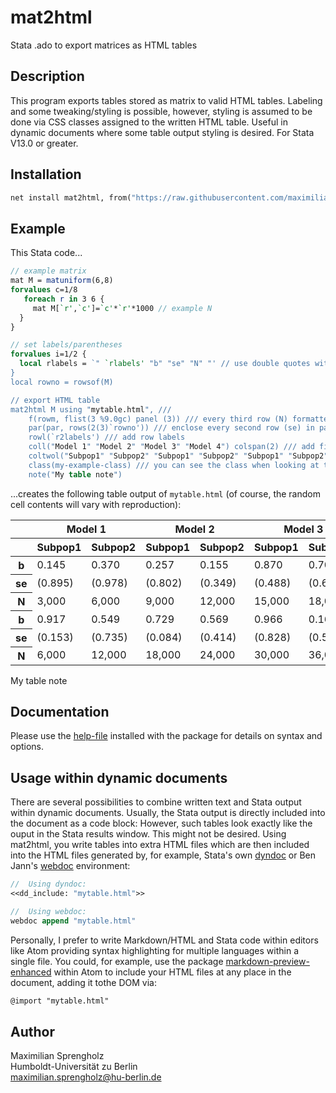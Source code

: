 # mat2html
Stata .ado to export matrices as HTML tables

## Description
This program exports tables stored as matrix to valid HTML tables.  Labeling and some tweaking/styling is possible, however, styling is assumed to be done via CSS classes assigned to the written HTML table.  Useful in dynamic documents where some table output styling is desired. For Stata V13.0 or greater.

## Installation
```Stata
net install mat2html, from("https://raw.githubusercontent.com/maximilian-sprengholz/mat2html/master/pkg/")
```

## Example
This Stata code...

```Stata
// example matrix
mat M = matuniform(6,8)
forvalues c=1/8
   foreach r in 3 6 {
     mat M[`r',`c']=`c'*`r'*1000 // example N
  }
}

// set labels/parentheses
forvalues i=1/2 {
  local rlabels = `" `rlabels' "b" "se" "N" "' // use double quotes within compound double quotes!
}
local rowno = rowsof(M)

// export HTML table
mat2html M using "mytable.html", ///
    f(rowm, flist(3 %9.0gc) panel (3)) /// every third row (N) formatted as %9.0gc
    par(par, rows(2(3)`rowno')) /// enclose every second row (se) in parentheses
    rowl(`r2labels') /// add row labels
    coll("Model 1" "Model 2" "Model 3" "Model 4") colspan(2) /// add first set of col labels
    coltwol("Subpop1" "Subpop2" "Subpop1" "Subpop2" "Subpop1" "Subpop2" "Subpop1" "Subpop2") /// 2nd set
    class(my-example-class) /// you can see the class when looking at the HTML code
    note("My table note")
```
...creates the following table output of `mytable.html` (of course, the random cell contents will vary with reproduction):

<table class="my-example-class">
<thead>
<tr><th></th><th colspan="2">Model 1</th><th colspan="2">Model 2</th><th colspan="2">Model 3</th><th colspan="2">Model 4</th>
</tr>
<tr><th></th><th>Subpop1</th><th>Subpop2</th><th>Subpop1</th><th>Subpop2</th><th>Subpop1</th><th>Subpop2</th><th>Subpop1</th><th>Subpop2</th></tr>
</thead>
<tbody>
<tr><th>b</th><td>0.145</td><td>0.370</td><td>0.257</td><td>0.155</td><td>0.870</td><td>0.709</td><td>0.439</td><td>0.324</td>
</tr>
<tr><th>se</th><td>(0.895)</td><td>(0.978)</td><td>(0.802)</td><td>(0.349)</td><td>(0.488)</td><td>(0.609)</td><td>(0.724)</td><td>(0.565)</td>
</tr>
<tr><th>N</th><td>3,000</td><td>6,000</td><td>9,000</td><td>12,000</td><td>15,000</td><td>18,000</td><td>21,000</td><td>24,000</td>
</tr>
<tr><th>b</th><td>0.917</td><td>0.549</td><td>0.729</td><td>0.569</td><td>0.966</td><td>0.169</td><td>0.076</td><td>0.781</td>
</tr>
<tr><th>se</th><td>(0.153)</td><td>(0.735)</td><td>(0.084)</td><td>(0.414)</td><td>(0.828)</td><td>(0.552)</td><td>(0.664)</td><td>(0.490)</td>
</tr>
<tr><th>N</th><td>6,000</td><td>12,000</td><td>18,000</td><td>24,000</td><td>30,000</td><td>36,000</td><td>42,000</td><td>48,000</td>
</tr>
</tbody></table>
<span class="legend">My table note</span>

## Documentation
Please use the [help-file](pkg/mat2html.sthlp) installed with the package for details on syntax and options.

## Usage within dynamic documents
There are several possibilities to combine written text and Stata output within dynamic documents. Usually, the Stata output is directly included into the document as a code block: However, such tables look exactly like the ouput in the Stata results window. This might not be desired. Using mat2html, you write tables into extra HTML files which are then included into the HTML files generated by, for example, Stata's own [dyndoc](https://www.stata.com/manuals/pdyndoc.pdf) or Ben Jann's [webdoc](http://repec.sowi.unibe.ch/stata/webdoc/index.html) environment:

```Stata
//  Using dyndoc:
<<dd_include: "mytable.html">>

//  Using webdoc:
webdoc append "mytable.html"
```    

Personally, I prefer to write Markdown/HTML and Stata code within editors like Atom providing syntax highlighting for multiple languages within a single file. You could, for example, use the package [markdown-preview-enhanced](https://github.com/shd101wyy/markdown-preview-enhanced) within Atom to include your HTML files at any place in the document, adding it tothe DOM via:

```markdown
@import "mytable.html"
```

## Author
Maximilian Sprengholz<br />
Humboldt-Universität zu Berlin<br />
[maximilian.sprengholz@hu-berlin.de](mailto:maximilian.sprengholz@hu-berlin.de)


